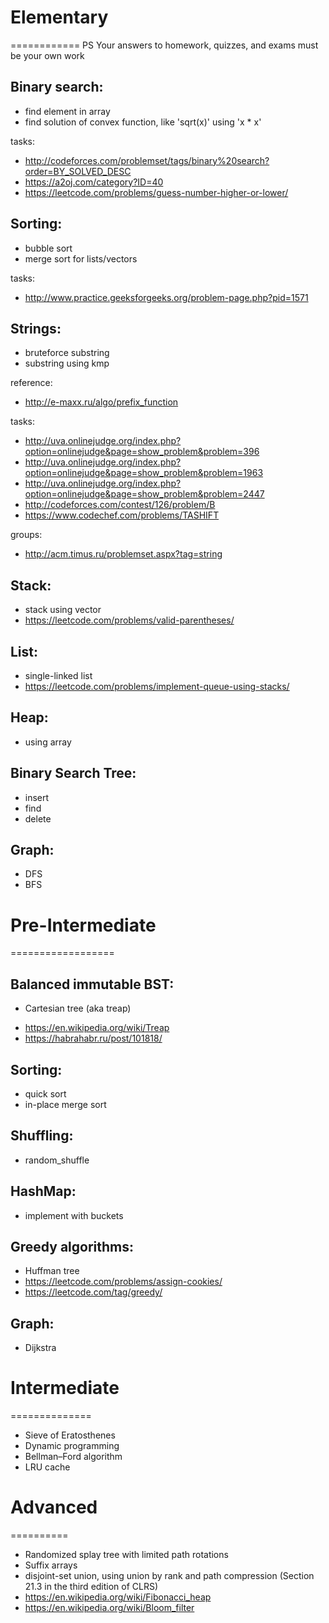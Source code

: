 # Elementary
============
PS Your answers to homework, quizzes, and exams must be your own work 

Binary search:
--------------

* find element in array
* find solution of convex function, like 'sqrt(x)' using 'x * x'

tasks:
+ http://codeforces.com/problemset/tags/binary%20search?order=BY_SOLVED_DESC
+ https://a2oj.com/category?ID=40
+ https://leetcode.com/problems/guess-number-higher-or-lower/

Sorting:
--------
* bubble sort
* merge sort for lists/vectors

tasks:
+ http://www.practice.geeksforgeeks.org/problem-page.php?pid=1571


Strings:
--------
* bruteforce substring
* substring using kmp

reference:
- http://e-maxx.ru/algo/prefix_function

tasks:
- http://uva.onlinejudge.org/index.php?option=onlinejudge&page=show_problem&problem=396
- http://uva.onlinejudge.org/index.php?option=onlinejudge&page=show_problem&problem=1963
- http://uva.onlinejudge.org/index.php?option=onlinejudge&page=show_problem&problem=2447
- http://codeforces.com/contest/126/problem/B
- https://www.codechef.com/problems/TASHIFT

groups:
+ http://acm.timus.ru/problemset.aspx?tag=string


Stack:
------
* stack using vector
* https://leetcode.com/problems/valid-parentheses/


List:
------
* single-linked list
* https://leetcode.com/problems/implement-queue-using-stacks/


Heap:
-----
* using array


Binary Search Tree:
-------------------
* insert
* find
* delete


Graph:
------
* DFS
* BFS


# Pre-Intermediate
==================

Balanced immutable BST:
-----------------------
* Cartesian tree (aka treap)

+ https://en.wikipedia.org/wiki/Treap
+ https://habrahabr.ru/post/101818/


Sorting:
--------
* quick sort
* in-place merge sort


Shuffling:
----------
* random_shuffle

HashMap:
--------
* implement with buckets

Greedy algorithms:
------------------
* Huffman tree
* https://leetcode.com/problems/assign-cookies/
* https://leetcode.com/tag/greedy/


Graph:
------
* Dijkstra


# Intermediate
==============
* Sieve of Eratosthenes
* Dynamic programming
* Bellman–Ford algorithm
* LRU cache


# Advanced
==========
* Randomized splay tree with limited path rotations
* Suffix arrays
* disjoint-set union, using union by rank and path compression (Section 21.3 in the third edition of CLRS)
* https://en.wikipedia.org/wiki/Fibonacci_heap
* https://en.wikipedia.org/wiki/Bloom_filter


